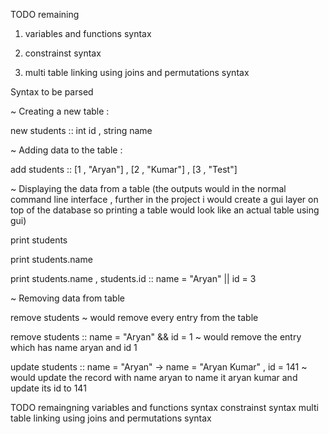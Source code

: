 TODO remaining

1) variables and functions syntax 

2) constrainst syntax

3) multi table linking using joins and permutations syntax

Syntax to be parsed 

~ Creating a new table : 

new students :: int id , string name 

~ Adding data to the table : 

add students :: [1 , "Aryan"] , [2 , "Kumar"] , [3 , "Test"]

~ Displaying the data from a table (the outputs would in the normal command line interface , further in the project i would create a gui layer on top of the database
so printing a table would look like an actual table using gui)

print students

print students.name 


print students.name , students.id :: name = "Aryan" || id = 3

~ Removing data from table

remove students ~ would remove every entry from the table

remove students :: name = "Aryan" && id = 1 ~ would remove the entry which has name aryan and id 1


update students :: name = "Aryan" -> name = "Aryan Kumar" , id = 141 ~ would update the record with name aryan to name it aryan kumar and update its id to 141


TODO remaingning
variables and functions syntax 
constrainst syntax
multi table linking using joins and permutations syntax

